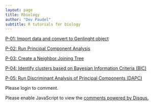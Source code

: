 ```yaml
---
layout: page
title: Rbiology
author: "Dev Paudel"
subtitle: R tutorials for biology
---
```


[P-01: Import data and convert to Genlinght object](https://rbiology.github.io/2020-01-15-genlight/)

[P-02: Run Principal Component Analysis](https://rbiology.github.io/2020-01-16-pca/)

[P-03: Create a Neighbor Joining Tree](https://rbiology.github.io/2020-01-17-njtree/)

[P-04: Identify clusters based on Bayesian Information Criteria (BIC)](https://rbiology.github.io/2020-01-18-bic/)

[P-05: Run Discriminant Analysis of Principal Components (DAPC)](https://rbiology.github.io/2020-01-19-dapc/)


Please login to comment.

<div id="disqus_thread"></div>
<script>

/**
*  RECOMMENDED CONFIGURATION VARIABLES: EDIT AND UNCOMMENT THE SECTION BELOW TO INSERT DYNAMIC VALUES FROM YOUR PLATFORM OR CMS.
*  LEARN WHY DEFINING THESE VARIABLES IS IMPORTANT: https://disqus.com/admin/universalcode/#configuration-variables*/
/*
var disqus_config = function () {
this.page.url = PAGE_URL;  // Replace PAGE_URL with your page's canonical URL variable
this.page.identifier = PAGE_IDENTIFIER; // Replace PAGE_IDENTIFIER with your page's unique identifier variable
};
*/
(function() { // DON'T EDIT BELOW THIS LINE
var d = document, s = d.createElement('script');
s.src = 'https://rbiology-github-io.disqus.com/embed.js';
s.setAttribute('data-timestamp', +new Date());
(d.head || d.body).appendChild(s);
})();
</script>
<noscript>Please enable JavaScript to view the <a href="https://disqus.com/?ref_noscript">comments powered by Disqus.</a></noscript>
                            
